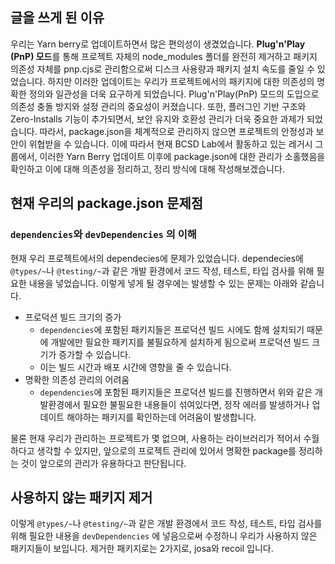 ## 글을 쓰게 된 이유
우리는 Yarn berry로 업데이트하면서 많은 편의성이 생겼었습니다. **Plug'n'Play (PnP) 모드**를 통해 프로젝트 자체의 node_modules 폴더를 완전히 제거하고 패키지 의존성 자체를 pnp.cjs로 관리함으로써 디스크 사용량과 패키지 설치 속도를 줄일 수 있었습니다.
하지만 이러한 업데이트는 우리가 프로젝트에서의 패키지에 대한 의존성의 명확한 정의와 일관성을 더욱 요구하게 되었습니다. Plug'n'Play(PnP) 모드의 도입으로 의존성 충돌 방지와 설정 관리의 중요성이 커졌습니다. 또한, 플러그인 기반 구조와 Zero-Installs 기능이 추가되면서, 보안 유지와 호환성 관리가 더욱 중요한 과제가 되었습니다. 따라서, package.json을 체계적으로 관리하지 않으면 프로젝트의 안정성과 보안이 위협받을 수 있습니다.
이에 따라서 현재 BCSD Lab에서 활동하고 있는 레거시 그룹에서, 이러한 Yarn Berry 업데이트 이후에 package.json에 대한 관리가 소홀했음을 확인하고 이에 대해 의존성을 정리하고, 정리 방식에 대해 작성해보겠습니다.

## 현재 우리의 package.json 문제점

### `dependencies`와 `devDependencies` 의 이해
현재 우리 프로젝트에서의 dependecies에 문제가 있었습니다.
dependecies에 `@types/~`나 `@testing/~`과 같은 개발 환경에서 코드 작성, 테스트, 타입 검사를 위해 필요한 내용을 넣었습니다. 이렇게 넣게 될 경우에는 발생할 수 있는 문제는 아래와 같습니다.

* 프로덕션 빌드 크기의 증가
	* `dependencies`에 포함된 패키지들은 프로덕션 빌드 시에도 함께 설치되기 때문에 개발에만 필요한 패키지를 불필요하게 설치하게 됨으로써 프로덕션 빌드 크기가 증가할 수 있습니다.
	* 이는 빌드 시간과 배포 시간에 영향을 줄 수 있습니다.
* 명확한 의존성 관리의 어려움
	* `dependencies`에 포함된 패키지들은 프로덕션 빌드를 진행하면서 위와 같은 개발환경에서 필요한 불필요한 내용들이 섞여있다면, 정작 에러를 발생하거나 업데이트 해야하는 패키지를 확인하는데 어려움이 발생합니다.

물론 현재 우리가 관리하는 프로젝트가 몇 없으며, 사용하는 라이브러리가 적어서 수월하다고 생각할 수 있지만, 앞으로의 프로젝트 관리에 있어서 명확한 package를 정리하는 것이 앞으로의 관리가 유용하다고 판단됩니다.

## 사용하지 않는 패키지 제거
이렇게 `@types/~`나 `@testing/~`과 같은 개발 환경에서 코드 작성, 테스트, 타입 검사를 위해 필요한 내용을 `devDependencies` 에 넣음으로써 수정하니 우리가 사용하지 않은 패키지들이 보입니다.
제거한 패키지로는 2가지로, josa와 recoil 입니다.

